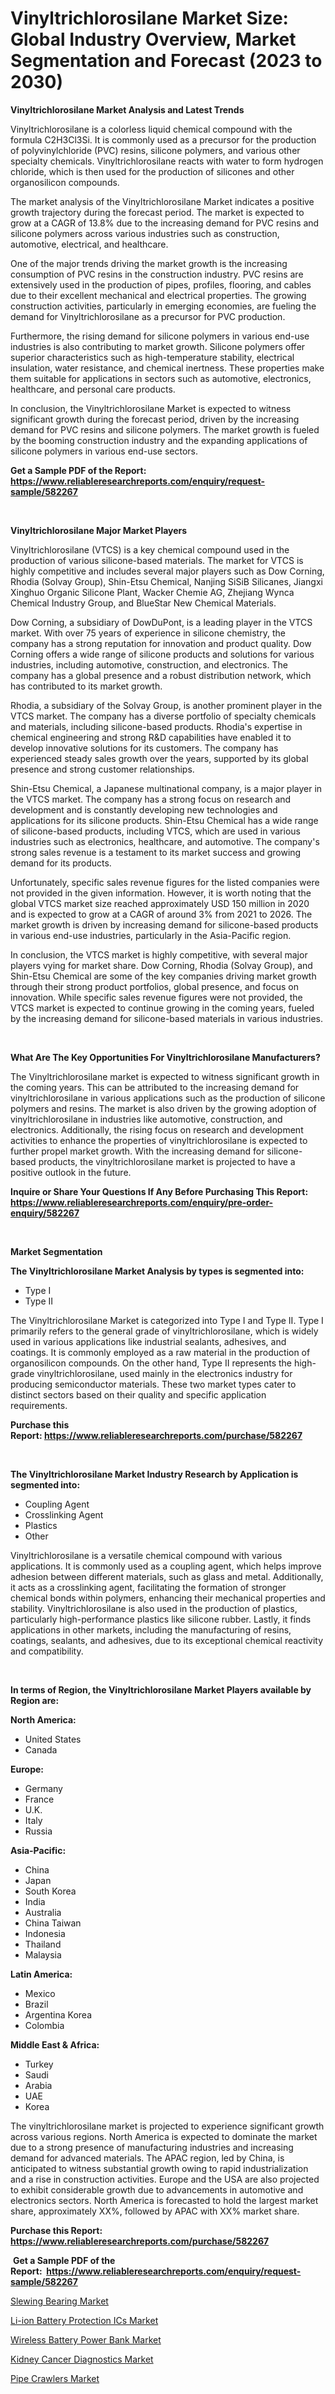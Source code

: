 <p><h1>Vinyltrichlorosilane Market Size: Global Industry Overview, Market Segmentation and Forecast (2023 to 2030)</h1></p><p><strong>Vinyltrichlorosilane Market Analysis and Latest Trends</strong></p>
<p><p>Vinyltrichlorosilane is a colorless liquid chemical compound with the formula C2H3Cl3Si. It is commonly used as a precursor for the production of polyvinylchloride (PVC) resins, silicone polymers, and various other specialty chemicals. Vinyltrichlorosilane reacts with water to form hydrogen chloride, which is then used for the production of silicones and other organosilicon compounds.</p><p>The market analysis of the Vinyltrichlorosilane Market indicates a positive growth trajectory during the forecast period. The market is expected to grow at a CAGR of 13.8% due to the increasing demand for PVC resins and silicone polymers across various industries such as construction, automotive, electrical, and healthcare.</p><p>One of the major trends driving the market growth is the increasing consumption of PVC resins in the construction industry. PVC resins are extensively used in the production of pipes, profiles, flooring, and cables due to their excellent mechanical and electrical properties. The growing construction activities, particularly in emerging economies, are fueling the demand for Vinyltrichlorosilane as a precursor for PVC production.</p><p>Furthermore, the rising demand for silicone polymers in various end-use industries is also contributing to market growth. Silicone polymers offer superior characteristics such as high-temperature stability, electrical insulation, water resistance, and chemical inertness. These properties make them suitable for applications in sectors such as automotive, electronics, healthcare, and personal care products.</p><p>In conclusion, the Vinyltrichlorosilane Market is expected to witness significant growth during the forecast period, driven by the increasing demand for PVC resins and silicone polymers. The market growth is fueled by the booming construction industry and the expanding applications of silicone polymers in various end-use sectors.</p></p>
<p><strong>Get a Sample PDF of the Report:&nbsp; <a href="https://www.reliableresearchreports.com/enquiry/request-sample/582267">https://www.reliableresearchreports.com/enquiry/request-sample/582267</a></strong></p>
<p>&nbsp;</p>
<p><strong>Vinyltrichlorosilane Major Market Players</strong></p>
<p><p>Vinyltrichlorosilane (VTCS) is a key chemical compound used in the production of various silicone-based materials. The market for VTCS is highly competitive and includes several major players such as Dow Corning, Rhodia (Solvay Group), Shin-Etsu Chemical, Nanjing SiSiB Silicanes, Jiangxi Xinghuo Organic Silicone Plant, Wacker Chemie AG, Zhejiang Wynca Chemical Industry Group, and BlueStar New Chemical Materials. </p><p>Dow Corning, a subsidiary of DowDuPont, is a leading player in the VTCS market. With over 75 years of experience in silicone chemistry, the company has a strong reputation for innovation and product quality. Dow Corning offers a wide range of silicone products and solutions for various industries, including automotive, construction, and electronics. The company has a global presence and a robust distribution network, which has contributed to its market growth. </p><p>Rhodia, a subsidiary of the Solvay Group, is another prominent player in the VTCS market. The company has a diverse portfolio of specialty chemicals and materials, including silicone-based products. Rhodia's expertise in chemical engineering and strong R&D capabilities have enabled it to develop innovative solutions for its customers. The company has experienced steady sales growth over the years, supported by its global presence and strong customer relationships.</p><p>Shin-Etsu Chemical, a Japanese multinational company, is a major player in the VTCS market. The company has a strong focus on research and development and is constantly developing new technologies and applications for its silicone products. Shin-Etsu Chemical has a wide range of silicone-based products, including VTCS, which are used in various industries such as electronics, healthcare, and automotive. The company's strong sales revenue is a testament to its market success and growing demand for its products.</p><p>Unfortunately, specific sales revenue figures for the listed companies were not provided in the given information. However, it is worth noting that the global VTCS market size reached approximately USD 150 million in 2020 and is expected to grow at a CAGR of around 3% from 2021 to 2026. The market growth is driven by increasing demand for silicone-based products in various end-use industries, particularly in the Asia-Pacific region.</p><p>In conclusion, the VTCS market is highly competitive, with several major players vying for market share. Dow Corning, Rhodia (Solvay Group), and Shin-Etsu Chemical are some of the key companies driving market growth through their strong product portfolios, global presence, and focus on innovation. While specific sales revenue figures were not provided, the VTCS market is expected to continue growing in the coming years, fueled by the increasing demand for silicone-based materials in various industries.</p></p>
<p>&nbsp;</p>
<p><strong>What Are The Key Opportunities For Vinyltrichlorosilane Manufacturers?</strong></p>
<p><p>The Vinyltrichlorosilane market is expected to witness significant growth in the coming years. This can be attributed to the increasing demand for vinyltrichlorosilane in various applications such as the production of silicone polymers and resins. The market is also driven by the growing adoption of vinyltrichlorosilane in industries like automotive, construction, and electronics. Additionally, the rising focus on research and development activities to enhance the properties of vinyltrichlorosilane is expected to further propel market growth. With the increasing demand for silicone-based products, the vinyltrichlorosilane market is projected to have a positive outlook in the future.</p></p>
<p><strong>Inquire or Share Your Questions If Any Before Purchasing This Report: <a href="https://www.reliableresearchreports.com/enquiry/pre-order-enquiry/582267">https://www.reliableresearchreports.com/enquiry/pre-order-enquiry/582267</a></strong></p>
<p>&nbsp;</p>
<p><strong>Market Segmentation</strong></p>
<p><strong>The Vinyltrichlorosilane Market Analysis by types is segmented into:</strong></p>
<p><ul><li>Type I</li><li>Type II</li></ul></p>
<p><p>The Vinyltrichlorosilane Market is categorized into Type I and Type II. Type I primarily refers to the general grade of vinyltrichlorosilane, which is widely used in various applications like industrial sealants, adhesives, and coatings. It is commonly employed as a raw material in the production of organosilicon compounds. On the other hand, Type II represents the high-grade vinyltrichlorosilane, used mainly in the electronics industry for producing semiconductor materials. These two market types cater to distinct sectors based on their quality and specific application requirements.</p></p>
<p><strong>Purchase this Report:&nbsp;<a href="https://www.reliableresearchreports.com/purchase/582267">https://www.reliableresearchreports.com/purchase/582267</a></strong></p>
<p>&nbsp;</p>
<p><strong>The Vinyltrichlorosilane Market Industry Research by Application is segmented into:</strong></p>
<p><ul><li>Coupling Agent</li><li>Crosslinking Agent</li><li>Plastics</li><li>Other</li></ul></p>
<p><p>Vinyltrichlorosilane is a versatile chemical compound with various applications. It is commonly used as a coupling agent, which helps improve adhesion between different materials, such as glass and metal. Additionally, it acts as a crosslinking agent, facilitating the formation of stronger chemical bonds within polymers, enhancing their mechanical properties and stability. Vinyltrichlorosilane is also used in the production of plastics, particularly high-performance plastics like silicone rubber. Lastly, it finds applications in other markets, including the manufacturing of resins, coatings, sealants, and adhesives, due to its exceptional chemical reactivity and compatibility.</p></p>
<p>&nbsp;</p>
<p><strong>In terms of Region, the Vinyltrichlorosilane Market Players available by Region are:</strong></p>
<p>
    <p> <strong> North America: </strong>
        <ul>
            <li>United States</li>
            <li>Canada</li>
        </ul>
        </p> 
    <p> <strong> Europe: </strong>
        <ul>
            <li>Germany</li>
            <li>France</li>
            <li>U.K.</li>
            <li>Italy</li>
            <li>Russia</li>
        </ul>
        </p> 
    <p> <strong> Asia-Pacific: </strong>
        <ul>
            <li>China</li>
            <li>Japan</li>
            <li>South Korea</li>
            <li>India</li>
            <li>Australia</li>
            <li>China Taiwan</li>
            <li>Indonesia</li>
            <li>Thailand</li>
            <li>Malaysia</li>
        </ul>
        </p> 
    <p> <strong> Latin America: </strong>
        <ul>
            <li>Mexico</li>
            <li>Brazil</li>
            <li>Argentina Korea</li>
            <li>Colombia</li>
        </ul>
        </p> 
    <p> <strong> Middle East & Africa: </strong>
        <ul>
            <li>Turkey</li>
            <li>Saudi</li>
            <li>Arabia</li>
            <li>UAE</li>
            <li>Korea</li>
        </ul>
    </p>
    </p>
<p><p>The vinyltrichlorosilane market is projected to experience significant growth across various regions. North America is expected to dominate the market due to a strong presence of manufacturing industries and increasing demand for advanced materials. The APAC region, led by China, is anticipated to witness substantial growth owing to rapid industrialization and a rise in construction activities. Europe and the USA are also projected to exhibit considerable growth due to advancements in automotive and electronics sectors. North America is forecasted to hold the largest market share, approximately XX%, followed by APAC with XX% market share.</p></p>
<p><strong>Purchase this Report: <a href="https://www.reliableresearchreports.com/purchase/582267">https://www.reliableresearchreports.com/purchase/582267</a></strong></p>
<p>&nbsp;<strong>Get a Sample PDF of the Report:&nbsp;&nbsp;<a href="https://www.reliableresearchreports.com/enquiry/request-sample/582267">https://www.reliableresearchreports.com/enquiry/request-sample/582267</a></strong></p>
<p><strong></strong></p>
<p><p><a href="https://www.linkedin.com/pulse/slewing-bearing-market-share-amp-new-trends-analysis-report-whqje/">Slewing Bearing Market</a></p><p><a href="https://github.com/castoriffic/Market-Research-Report-List-1/blob/main/li-ion-battery-protection-ics-market.md">Li-ion Battery Protection ICs Market</a></p><p><a href="https://medium.com/@rosaerluke/wireless-battery-power-bank-market-size-growth-forecast-2023-2030-bc2ba56ef0b1">Wireless Battery Power Bank Market</a></p><p><a href="https://medium.com/@robinsinghrp23/kidney-cancer-diagnostics-market-size-cagr-trends-2024-2030-2db0937e11ec">Kidney Cancer Diagnostics Market</a></p><p><a href="https://www.linkedin.com/pulse/pipe-crawlers-market-size-share-global-analysis-report-2023-1fuqe/">Pipe Crawlers Market</a></p></p>